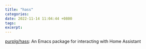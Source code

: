 ```yaml
---
title: "hass"
categories: 
date: 2022-11-14 11:04:44 +0800
tags: 
excerpt: 
---
```


[purplg/hass](https://github.com/purplg/hass): An Emacs package for interacting with Home Assistant




